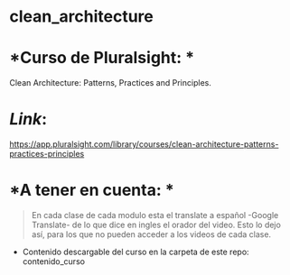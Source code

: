 # clean_architecture

# *Curso de Pluralsight: *
Clean Architecture: Patterns, Practices and Principles.
# *Link*: 
https://app.pluralsight.com/library/courses/clean-architecture-patterns-practices-principles
# *A tener en cuenta: *
> En cada clase de cada modulo esta el translate a español -Google Translate- de lo que dice en ingles el orador del video. Esto lo dejo así, para los que no pueden acceder a los videos de cada clase.
- Contenido descargable del curso en la carpeta de este repo: contenido_curso